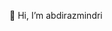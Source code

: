 👋 Hi, I’m abdirazmindri


<!---
abdirazmindri/abdirazmindri is a ✨ special ✨ repository because its `README.md` (this file) appears on your GitHub profile.
You can click the Preview link to take a look at your changes.
--->
